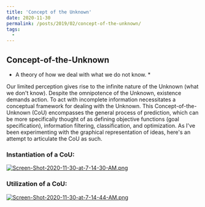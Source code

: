 ```yaml
---
title: 'Concept of the Unknown'
date: 2020-11-30
permalink: /posts/2019/02/concept-of-the-unknown/
tags:
  -
---
```

## Concept-of-the-Unknown
* A theory of how we deal with what we do not know. *

Our limited perception gives rise to the infinite nature of the Unknown (what we don't know). Despite the omnipotence of the Unknown, existence demands action. To act with incomplete information necessitates a conceptual framework for dealing with the Unknown. This Concept-of-the-Unknown (CoU) encompasses the general process of prediction, which can be more specifically thought of as defining objective functions (goal specification), information filtering, classification, and optimization. As I've been experimenting with the graphical representation of ideas, here's an attempt to articulate the CoU as such. 


### Instantiation of a CoU:

[![Screen-Shot-2020-11-30-at-7-14-30-AM.png](https://i.postimg.cc/brZck3Tn/Screen-Shot-2020-11-30-at-7-14-30-AM.png)](https://postimg.cc/bSfBj04Y)


### Utilization of a CoU:

[![Screen-Shot-2020-11-30-at-7-14-44-AM.png](https://i.postimg.cc/q77TpJ3Q/Screen-Shot-2020-11-30-at-7-14-44-AM.png)](https://postimg.cc/9DsSpj1q)
